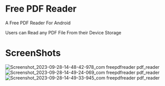 # Free PDF Reader

A Free PDF Reader For Android 

Users can Read any PDF File From their Device Storage 

# ScreenShots
![Screenshot_2023-09-28-14-48-42-978_com freepdfreader pdf_reader](https://github.com/rithik20/free_pdf_reader/assets/96861390/0fd96cc1-c99f-4069-b59b-9314b43de890)![Screenshot_2023-09-28-14-49-24-069_com freepdfreader pdf_reader](https://github.com/rithik20/free_pdf_reader/assets/96861390/fccc03e7-46c4-4df1-a7ff-e22d13e0f235)![Screenshot_2023-09-28-14-49-33-945_com freepdfreader pdf_reader](https://github.com/rithik20/free_pdf_reader/assets/96861390/c89ba258-b134-4fc0-bc52-139a8aad6953)
